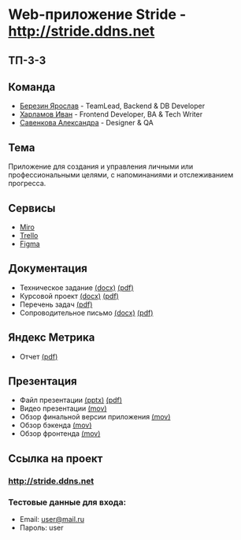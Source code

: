 # Web-приложение Stride - http://stride.ddns.net

## ТП-3-3

## Команда
* [Березин Ярослав](https://github.com/BerezinYaroslav) - TeamLead, Backend & DB Developer
* [Харламов Иван](https://github.com/AlataO) - Frontend Developer, BA & Tech Writer
* [Савенкова Александра](https://github.com/SavenkovaAV) - Designer & QA

## Тема
Приложение для создания и управления личными или профессиональными целями, с напоминаниями и отслеживанием прогресса.

## Сервисы
* [Miro](https://miro.com/app/board/uXjVNtOOQng=/?share_link_id=356789673225)
* [Trello](https://trello.com/b/2fJrJrV9/tasks)
* [Figma](https://www.figma.com/file/3AqyAoOnwmc4WDSCV06Cx2/Stride?type=design&node-id=0%3A1&mode=design&t=HycYFbVYKflqyUJv-1)

## Документация
* Техническое задание [(docx)](https://github.com/BerezinYaroslav/tp_project/blob/master/documentation/Техническое%20задание.docx) [(pdf)](https://github.com/BerezinYaroslav/tp_project/blob/master/documentation/Техническое%20задание.pdf)
* Курсовой проект [(docx)](https://github.com/BerezinYaroslav/tp_project/blob/master/documentation/Курсовой%20проект.docx) [(pdf)](https://github.com/BerezinYaroslav/tp_project/blob/master/documentation/Курсовой%20проект.pdf)
* Перечень задач [(pdf)](https://github.com/BerezinYaroslav/tp_project/blob/master/documentation/Перечень%20задач.pdf)
* Сопроводительное письмо [(docx)](https://github.com/BerezinYaroslav/tp_project/blob/master/documentation/Сопроводительное%20письмо.docx) [(pdf)](https://github.com/BerezinYaroslav/tp_project/blob/master/documentation/Сопроводительное%20письмо.pdf)

## Яндекс Метрика
* Отчет [(pdf)](https://github.com/BerezinYaroslav/tp_project/blob/master/documentation/Yandex_Metrika.pdf)

## Презентация
* Файл презентации [(pptx)](https://github.com/BerezinYaroslav/tp_project/blob/master/presentation/Stride.pptx) [(pdf)](https://github.com/BerezinYaroslav/tp_project/blob/master/presentation/Stride.pdf)
* Видео презентации [(mov)](https://drive.google.com/file/d/1IURGl1AyIPHWT1BPiaZO87-Ok8Van2IW/view?usp=sharing)
* Обзор финальной версии приложения [(mov)](https://drive.google.com/file/d/1q0OKG2Wun7taOwF_44DhJN0zDKYh46sf/view?usp=sharing)
* Обзор бэкенда [(mov)](https://drive.google.com/file/d/1k2TvcajKWYWnFQJIPz0MDEZw2EcUkySd/view?usp=sharing)
* Обзор фронтенда [(mov)](https://drive.google.com/file/d/1GbELHedeugn_1TjOww7I6EjVgxEHjFBM/view?usp=sharing)

## Ссылка на проект

### http://stride.ddns.net

### Тестовые данные для входа:
* Email: user@mail.ru
* Пароль: user